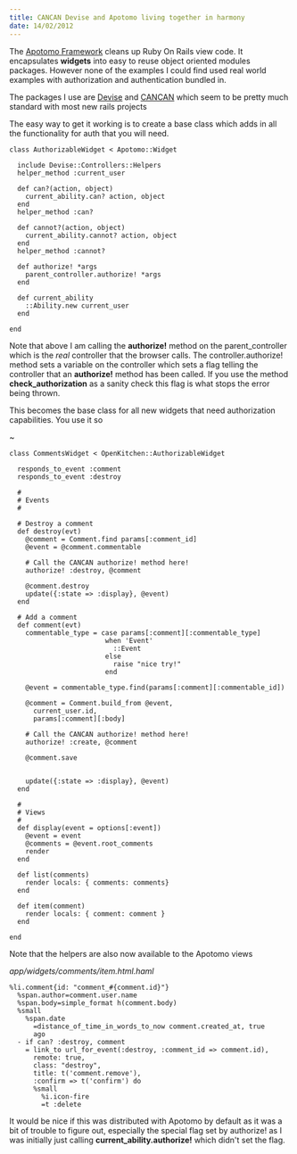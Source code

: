 ```yaml
--- 
title: CANCAN Devise and Apotomo living together in harmony
date: 14/02/2012
--- 
```


The [Apotomo Framework](https://github.com/apotonick/apotomo) cleans up Ruby On
Rails view code. It encapsulates **widgets** into easy to reuse object oriented
modules packages. However none of the examples I could find used real world
examples with authorization and authentication bundled in. 

The packages I use are [Devise](https://github.com/plataformatec/devise) and
[CANCAN](https://github.com/ryanb/cancan) which seem to be pretty much standard
with most new rails projects

The easy way to get it working is to create a base class which adds in all the functionality
for auth that you will need.

    class AuthorizableWidget < Apotomo::Widget

      include Devise::Controllers::Helpers 
      helper_method :current_user

      def can?(action, object)
        current_ability.can? action, object
      end
      helper_method :can?

      def cannot?(action, object)
        current_ability.cannot? action, object
      end
      helper_method :cannot?

      def authorize! *args
        parent_controller.authorize! *args
      end

      def current_ability
        ::Ability.new current_user
      end

    end


Note that above I am calling the **authorize!** method on the parent_controller which
is the *real* controller that the browser calls. The controller.authorize! method sets
a variable on the controller which sets a flag telling the controller that an **authorize!**
method has been called. If you use the method **check_authorization** as a sanity check
this flag is what stops the error being thrown.

This becomes the base class for all new widgets that need authorization capabilities. You
use it so

~

    class CommentsWidget < OpenKitchen::AuthorizableWidget
                                        
      responds_to_event :comment
      responds_to_event :destroy
      
      #
      # Events
      #

      # Destroy a comment
      def destroy(evt)
        @comment = Comment.find params[:comment_id]
        @event = @comment.commentable
        
        # Call the CANCAN authorize! method here!
        authorize! :destroy, @comment

        @comment.destroy
        update({:state => :display}, @event)
      end

      # Add a comment
      def comment(evt)
        commentable_type = case params[:comment][:commentable_type]
                            when 'Event'
                              ::Event
                            else
                              raise "nice try!"
                            end

        @event = commentable_type.find(params[:comment][:commentable_id])

        @comment = Comment.build_from @event, 
          current_user.id, 
          params[:comment][:body]

        # Call the CANCAN authorize! method here!
        authorize! :create, @comment

        @comment.save


        update({:state => :display}, @event)
      end

      #
      # Views
      #
      def display(event = options[:event])
        @event = event
        @comments = @event.root_comments
        render
      end

      def list(comments)
        render locals: { comments: comments}
      end

      def item(comment)
        render locals: { comment: comment }
      end

    end

Note that the helpers are also now available to the Apotomo views

*app/widgets/comments/item.html.haml*

    %li.comment{id: "comment_#{comment.id}"}
      %span.author=comment.user.name
      %span.body=simple_format h(comment.body)
      %small
        %span.date
          =distance_of_time_in_words_to_now comment.created_at, true
          ago
      - if can? :destroy, comment
        = link_to url_for_event(:destroy, :comment_id => comment.id),
          remote: true, 
          class: "destroy", 
          title: t('comment.remove'), 
          :confirm => t('confirm') do
          %small
            %i.icon-fire
            =t :delete


It would be nice if this was distributed with Apotomo by default as it was a
bit of trouble to figure out, especially the special flag set by authorize! as
I was initially just calling **current_ability.authorize!** which didn't set
the flag.


